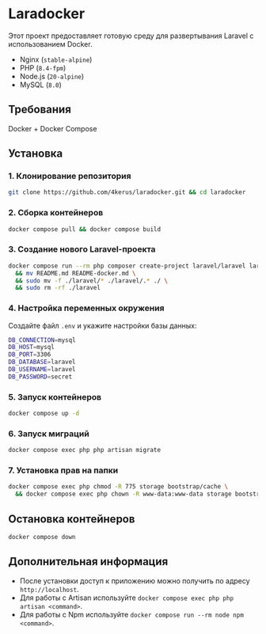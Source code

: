 # Laradocker

Этот проект предоставляет готовую среду для развертывания Laravel с использованием Docker.
- Nginx (`stable-alpine`) 
- PHP (`8.4-fpm`)  
- Node.js (`20-alpine`)
- MySQL (`8.0`)

## Требования
Docker + Docker Compose

## Установка

### 1. Клонирование репозитория
```sh
git clone https://github.com/4kerus/laradocker.git && cd laradocker
```

### 2. Сборка контейнеров
```sh
docker compose pull && docker compose build
```

### 3. Создание нового Laravel-проекта
```sh
docker compose run --rm php composer create-project laravel/laravel laravel --prefer-dist \
  && mv README.md README-docker.md \
  && sudo mv -f ./laravel/* ./laravel/.* ./ \
  && sudo rm -rf ./laravel
```

### 4. Настройка переменных окружения
Создайте файл `.env` и укажите настройки базы данных:
```sh
DB_CONNECTION=mysql
DB_HOST=mysql
DB_PORT=3306
DB_DATABASE=laravel
DB_USERNAME=laravel
DB_PASSWORD=secret
```

### 5. Запуск контейнеров
```sh
docker compose up -d
```

### 6. Запуск миграций
```sh
docker compose exec php php artisan migrate
```

### 7. Установка прав на папки
```sh
docker compose exec php chmod -R 775 storage bootstrap/cache \
  && docker compose exec php chown -R www-data:www-data storage bootstrap/cache
```

## Остановка контейнеров
```sh
docker compose down
```

## Дополнительная информация
- После установки доступ к приложению можно получить по адресу `http://localhost`.
- Для работы с Artisan используйте `docker compose exec php php artisan <command>`.
- Для работы с Npm используйте `docker compose run --rm node npm <command>`.
